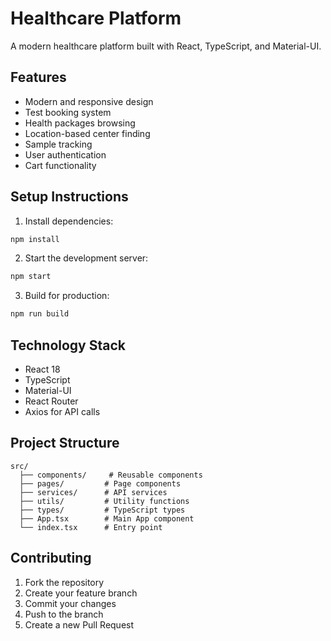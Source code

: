 # Healthcare Platform

A modern healthcare platform built with React, TypeScript, and Material-UI.

## Features

- Modern and responsive design
- Test booking system
- Health packages browsing
- Location-based center finding
- Sample tracking
- User authentication
- Cart functionality

## Setup Instructions

1. Install dependencies:
```bash
npm install
```

2. Start the development server:
```bash
npm start
```

3. Build for production:
```bash
npm run build
```

## Technology Stack

- React 18
- TypeScript
- Material-UI
- React Router
- Axios for API calls

## Project Structure

```
src/
  ├── components/     # Reusable components
  ├── pages/         # Page components
  ├── services/      # API services
  ├── utils/         # Utility functions
  ├── types/         # TypeScript types
  ├── App.tsx        # Main App component
  └── index.tsx      # Entry point
```

## Contributing

1. Fork the repository
2. Create your feature branch
3. Commit your changes
4. Push to the branch
5. Create a new Pull Request
